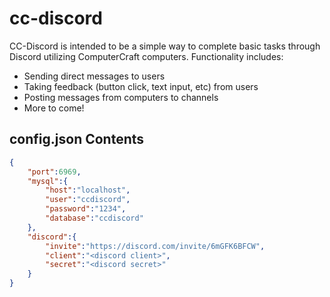 # cc-discord

CC-Discord is intended to be a simple way to complete basic tasks through Discord utilizing ComputerCraft computers. Functionality includes:

- Sending direct messages to users
- Taking feedback (button click, text input, etc) from users
- Posting messages from computers to channels
- More to come!

## config.json Contents

```json
{
    "port":6969,
    "mysql":{
        "host":"localhost",
        "user":"ccdiscord",
        "password":"1234",
        "database":"ccdiscord"
    },
    "discord":{
        "invite":"https://discord.com/invite/6mGFK6BFCW",
        "client":"<discord client>",
        "secret":"<discord secret>"
    }
}
```